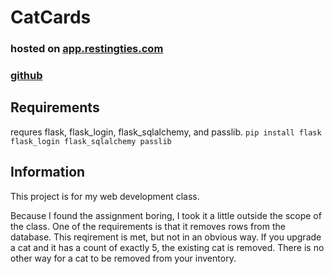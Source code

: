 # CatCards

### hosted on [app.restingties.com](https://app.restingties.com)
### [github](https://github.com/cyStuff/webapp)

## Requirements
requres flask, flask_login, flask_sqlalchemy, and passlib.
`pip install flask flask_login flask_sqlalchemy passlib`

## Information
This project is for my web development class.

Because I found the assignment boring, I took it a little outside the scope of the class. One of the requirements is that it removes rows from the database. This reqirement is met, but not in an obvious way. If you upgrade a cat and it has a count of exactly 5, the existing cat is removed. There is no other way for a cat to be removed from your inventory.